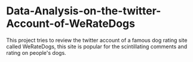 # Data-Analysis-on-the-twitter-Account-of-WeRateDogs
This project tries to review the twitter account of a famous dog rating site called WeRateDogs, this site is popular for the scintillating comments and rating on people's dogs.
